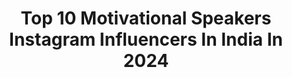---
title: Top 10 Motivational Speakers Instagram Influencers In India In 2024
description: >-
  Find top motivational speakers Instagram influencers in India in 2024. Most popular hashtags: #india #reelsinstagram #love #instagram.
platform: Instagram
hits: 103
text_top: Analyze the best Instagram accounts on inBeat.
text_bottom: inBeat aggregates 103 Instagram influencers like this in India for you to pitch.
profiles:
  - username: "myrjarchanajani"
    fullname: >-
      RJ Archana Jani
    bio: >-
      RJ, Motivational Speaker, Voice Over Artist, Host, Facebook - 2 Million+ Family For Collab - archanajani320@gmail.com
    location: "India"
    followers: 426902
    engagement: 2009
    commentsToLikes: 0.022704
    id: ck0u63k110y010i19a1uhwxwz
    verified: true
    hashtags: "#ram, #trending, #siyaram, #trendingreels"
  - username: "ramsha.sultan.khan"
    fullname: >-
      Ramsha Sultan
    bio: >-
      Content Creator • Business Woman • Motivational Speaker Engineer & MBA ~ INDIA🇮🇳 ✈️ AUSTRALIA🇦🇺 💌 PR/Collab: ramshasultanwork@gmail Watch My Video👇
    location: "India"
    followers: 1122608
    engagement: 948
    commentsToLikes: 0.011363
    id: ck9wdvm5jhgte0j78dpb3tjo4
    verified: false
    hashtags: "#prophetmohammad, #chatgpt, #islamicpost, #eid2023"
  - username: "deep_padmani"
    fullname: >-
      Deep Padmani
    bio: >-
      • I write and I love ❤️‍🔥 #DeepNiVato • Anchor🎤 Motivational Speaker • Dm now For Promotion & Events • My YouTube Channel⬇️
    location: "India"
    followers: 238980
    engagement: 1107
    commentsToLikes: 0.007350
    id: ck9wg3mzdrqsx0j78uuvdbe24
    verified: false
    hashtags: "#remittance, #photooftheday, #remittanceservices, #deepnidiravi"
  - username: "anupampkher"
    fullname: >-
      Anupam Kher
    bio: >-
      Actor/Teacher/Author/Motivational Speaker/ Padamshri/PadamBhushan
    location: "India"
    followers: 6715923
    engagement: 323
    commentsToLikes: 0.012668
    id: ck0w1anlmidzy0i19gyglta00
    verified: true
    hashtags: "#21hanumantemplesseries, #truth, #chotabheem, #ram"
  - username: "ramesh.aravind.official"
    fullname: >-
      Ramesh Aravind
    bio: >-
      Actor • Director • Producer • Motivational Speaker • Author TV show host of WeekendWithRamesh .
    location: "India"
    followers: 857661
    engagement: 393
    commentsToLikes: 0.005157
    id: ck0w1qxffkp4s0i197z6h3l14
    verified: true
    hashtags: "#mahanati, #zeekannada, #ramesharavind, #parimalaaward"
  - username: "aditiguptaarora"
    fullname: >-
      Aditi Gupta Arora 🧿
    bio: >-
      🌟Host🎤SingerPerformer|Voiceover|Motivational Speaker🎙Since 2010 🌟Influencial📍Delhi 🏡Works🌎 15 countries+ ⭐DM to Book & 🤝 🌟📧Artistaditigupta@gmail.com
    location: "India"
    followers: 63269
    engagement: 154
    commentsToLikes: 0.024935
    id: ckto9ucx4esd60j23zhfui3bp
    verified: false
    hashtags: "#blogger, #viralvideos, #globetrotter, #instalove"
  - username: "bethanyhamilton"
    fullname: >-
      Bethany Hamilton
    bio: >-
      Faith•Family•Overcome 🌊 Motivational Speaker•Film @unstoppablethefilm John 16:33 🇺🇸
    location: "India"
    followers: 2415459
    engagement: 93
    commentsToLikes: 0.095162
    id: ck0tt4tek15qv0i19irqje3qb
    verified: true
    hashtags: "#coloryoucanfeel, #ohanaexperiences, #publicsquare, #surfingphotography"
  - username: "vanitaa_rawat"
    fullname: >-
      Vanitaa Rawat
    bio: >-
      Motivational Speaker / Content Creator Unconventional & Authentic 🧿 2nd ac @viavanitaarawat 📧: Vanita.rawat@gmail.com 📍Mumbai | Surat
    location: "India"
    followers: 79565
    engagement: 83
    commentsToLikes: 0.145355
    id: ck0u0ijzttuev0i19kke0xdxk
    verified: false
    hashtags: "#haveavishwasfulday, #jeenaisikanaamhai, #gyankibaat, #solopreneur"
  - username: "talk2ganesh"
    fullname: >-
      Ganesh VenkatRam
    bio: >-
      Actor, Motivational Speaker ! Have got to experience many lives in this ONE 🎬♥️ Gladrags MR.INDIA 2003 😎😎 Movie Buff 🎥 Traveller ✈️Fitnessfreak💪
    location: "India"
    followers: 375670
    engagement: 84
    commentsToLikes: 0.017730
    id: ck6ttbgj89o5w0j71efavt234
    verified: true
    hashtags: "#youtubevideo, #follow, #unpaarvayil, #shootingdiaries"
  - username: "raycashcare"
    fullname: >-
      Ray “Cash” Care
    bio: >-
      📍CCO WATCHTOWER 🇺🇸 Navy SEAL Vet 💪 Peak Performance Consultant 🎤 Motivational Speaker 💎Rebuilding lives, & TEAMS
    location: "India"
    followers: 220718
    engagement: 65
    commentsToLikes: 0.042461
    id: ck13555nazrfo0i19ppx4u2kb
    verified: false
    hashtags: "#cking, #navyseal, #keynotespeaker, #fitness"
---